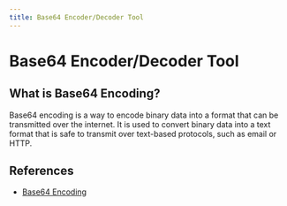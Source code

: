 ```yaml
---
title: Base64 Encoder/Decoder Tool
---
```


[//]: # (@formatter:off)
<script setup>
import Base64Tool from "../../.vitepress/components/Base64Tool.vue";
</script>
[//]: # (@formatter:on)

# Base64 Encoder/Decoder Tool

<Base64Tool />

## What is Base64 Encoding?

Base64 encoding is a way to encode binary data into a format that can be transmitted over the internet. It is used to
convert binary data into a text format that is safe to transmit over text-based protocols, such as email or HTTP.

## References

- [Base64 Encoding](https://en.wikipedia.org/wiki/Base64)